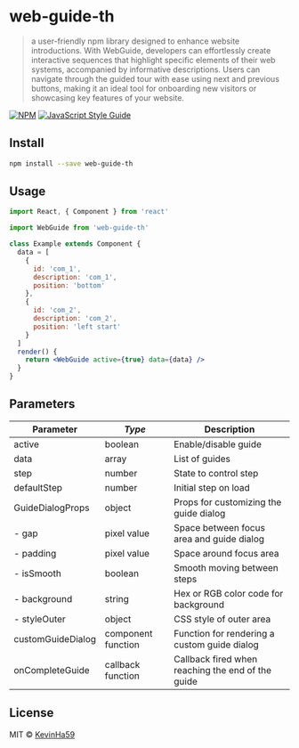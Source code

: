 # web-guide-th

> a user-friendly npm library designed to enhance website introductions. With WebGuide, developers can effortlessly create interactive sequences that highlight specific elements of their web systems, accompanied by informative descriptions. Users can navigate through the guided tour with ease using next and previous buttons, making it an ideal tool for onboarding new visitors or showcasing key features of your website.

[![NPM](https://img.shields.io/npm/v/web-guide-th.svg)](https://www.npmjs.com/package/web-guide-th) [![JavaScript Style Guide](https://img.shields.io/badge/code_style-standard-brightgreen.svg)](https://standardjs.com)

## Install

```bash
npm install --save web-guide-th
```

## Usage

```jsx
import React, { Component } from 'react'

import WebGuide from 'web-guide-th'

class Example extends Component {
  data = [
    {
      id: 'com_1',
      description: 'com_1',
      position: 'bottom'
    },
    {
      id: 'com_2',
      description: 'com_2',
      position: 'left start'
    }
  ]
  render() {
    return <WebGuide active={true} data={data} />
  }
}
```

## Parameters

| Parameter         | _Type_             | Description                                       |
| ----------------- | ------------------ | ------------------------------------------------- |
| active            | boolean            | Enable/disable guide                              |
| data              | array              | List of guides                                    |
| step              | number             | State to control step                             |
| defaultStep       | number             | Initial step on load                              |
| GuideDialogProps  | object             | Props for customizing the guide dialog            |
| - gap             | pixel value        | Space between focus area and guide dialog         |
| - padding         | pixel value        | Space around focus area                           |
| - isSmooth        | boolean            | Smooth moving between steps                       |
| - background      | string             | Hex or RGB color code for background              |
| - styleOuter      | object             | CSS style of outer area                           |
| customGuideDialog | component function | Function for rendering a custom guide dialog      |
| onCompleteGuide   | callback function  | Callback fired when reaching the end of the guide |

## License

MIT © [KevinHa59](https://github.com/KevinHa59)
